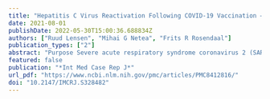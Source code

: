 ```yaml
---
title: "Hepatitis C Virus Reactivation Following COVID-19 Vaccination – A Case Report"
date: 2021-08-01
publishDate: 2022-05-30T15:00:36.688834Z
authors: ["Ruud Lensen", "Mihai G Netea", "Frits R Rosendaal"]
publication_types: ["2"]
abstract: "Purpose Severe acute respiratory syndrome coronavirus 2 (SARS-CoV-2) infection impacted morbidity and mortality during the pandemic of 2020–2021. A number of anti-COVID-19 vaccines have been developed with an unprecedented speed. While these vaccines have good efficacy and are safe, the experience with their use is limited and hence the knowledge of rare side effects. Identifying rare complications is important for future safe use of these vaccines.  Materials and Methods Here, we report a case of a 82-year old patient with dementia who was admitted to a nursing home in the Netherlands. After vaccination with COVID-19 vaccination, physical examinations and lab tests were performed.  Results She had a reactivation of hepatitis C infection after vaccination with the mRNA-based Pfizer–BioNTech COVID-19 vaccine. This reactivation manifested with jaundice, loss of consciousness, hepatic coma and death.  Conclusion This reactivation of hepatitis C virus after vaccination with the Pfizer–BioNTech COVID‑19 vaccine suggests a need for critical consideration of individuals with prior HCV infection and considered for COVID-19 vaccination."
featured: false
publication: "*Int Med Case Rep J*"
url_pdf: "https://www.ncbi.nlm.nih.gov/pmc/articles/PMC8412816/"
doi: "10.2147/IMCRJ.S328482"
---
```



